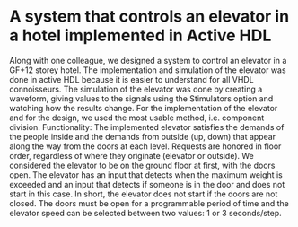 # A system that controls an elevator in a hotel implemented in Active HDL
Along with one colleague, we designed a system to control an elevator in a GF+12 storey hotel. The implementation and simulation of the elevator was done in active HDL because it is easier to understand for all VHDL connoisseurs.
The simulation of the elevator was done by creating a waveform, giving values to the signals using the Stimulators option and watching how the results change. 
For the implementation of the elevator and for the design, we used the most usable method, i.e. component division.
Functionality: The implemented elevator satisfies the demands of the people inside and the demands from outside (up, down) that appear along the way from the doors at each level. Requests are honored in floor order, regardless of where they originate (elevator or outside).
We considered the elevator to be on the ground floor at first, with the doors open. The elevator has an input that detects when the maximum weight is exceeded and an input that detects if someone is in the door and does not start in this case. In short, the elevator does not start if the doors are not closed. The doors must be open for a programmable period of time and the elevator speed can be selected between two values: 1 or 3 seconds/step. 
